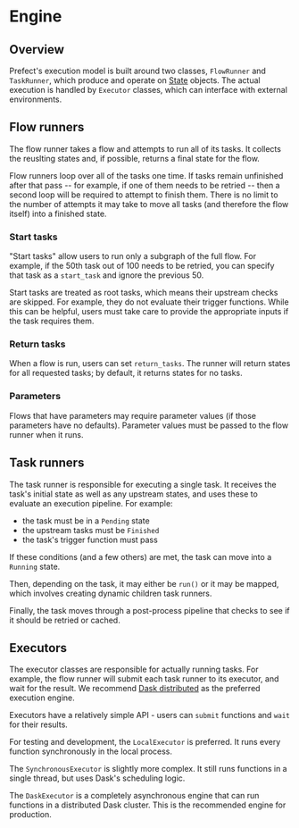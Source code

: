 # Engine

## Overview

Prefect's execution model is built around two classes, `FlowRunner` and `TaskRunner`, which produce and operate on [State](/states.html) objects. The actual execution is handled by `Executor` classes, which can interface with external environments.

## Flow runners

The flow runner takes a flow and attempts to run all of its tasks. It collects the reuslting states and, if possible, returns a final state for the flow.

Flow runners loop over all of the tasks one time. If tasks remain unfinished after that pass -- for example, if one of them needs to be retried -- then a second loop will be required to attempt to finish them. There is no limit to the number of attempts it may take to move all tasks (and therefore the flow itself) into a finished state.

### Start tasks

"Start tasks" allow users to run only a subgraph of the full flow. For example, if the 50th task out of 100 needs to be retried, you can specify that task as a `start_task` and ignore the previous 50.

Start tasks are treated as root tasks, which means their upstream checks are skipped. For example, they do not evaluate their trigger functions. While this can be helpful, users must take care to provide the appropriate inputs if the task requires them.

### Return tasks

When a flow is run, users can set `return_tasks`. The runner will return states for all requested tasks; by default, it returns states for no tasks.

### Parameters

Flows that have parameters may require parameter values (if those parameters have no defaults). Parameter values must be passed to the flow runner when it runs.

## Task runners

The task runner is responsible for executing a single task. It receives the task's initial state as well as any upstream states, and uses these to evaluate an execution pipeline. For example:

- the task must be in a `Pending` state
- the upstream tasks must be `Finished`
- the task's trigger function must pass

If these conditions (and a few others) are met, the task can move into a `Running` state.

Then, depending on the task, it may either be `run()` or it may be mapped, which involves creating dynamic children task runners.

Finally, the task moves through a post-process pipeline that checks to see if it should be retried or cached.

## Executors

The executor classes are responsible for actually running tasks. For example, the flow runner will submit each task runner to its executor, and wait for the result. We recommend [Dask distributed](https://github.com/dask/distributed) as the preferred execution engine.

Executors have a relatively simple API - users can `submit` functions and `wait` for their results.

For testing and development, the `LocalExecutor` is preferred. It runs every function synchronously in the local process.

The `SynchronousExecutor` is slightly more complex. It still runs functions in a single thread, but uses Dask's scheduling logic.

The `DaskExecutor` is a completely asynchronous engine that can run functions in a distributed Dask cluster. This is the recommended engine for production.
